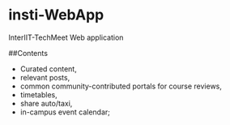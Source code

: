 # insti-WebApp
InterIIT-TechMeet Web application

##Contents
 * Curated content,
 * relevant posts,
 * common community-contributed portals for course reviews,
 * timetables,
 * share auto/taxi,
 * in-campus event calendar;
